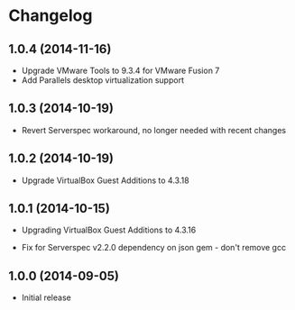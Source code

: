 # Changelog

## 1.0.4 (2014-11-16)

* Upgrade VMware Tools to 9.3.4 for VMware Fusion 7
* Add Parallels desktop virtualization support

## 1.0.3 (2014-10-19)

* Revert Serverspec workaround, no longer needed with recent changes

## 1.0.2 (2014-10-19)

* Upgrade VirtualBox Guest Additions to 4.3.18

## 1.0.1 (2014-10-15)

* Upgrading VirtualBox Guest Additions to 4.3.16

* Fix for Serverspec v2.2.0 dependency on json gem - don't remove gcc

## 1.0.0 (2014-09-05)

* Initial release
